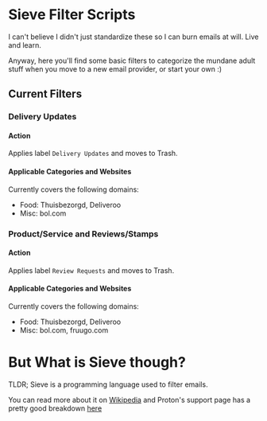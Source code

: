 # Sieve Filter Scripts
I can't believe I didn't just standardize these so I can burn emails at will. Live and learn.

Anyway, here you'll find some basic filters to categorize the mundane adult stuff when you move to a new email provider, or start your own :)

## Current Filters

### Delivery Updates
#### Action
Applies label `Delivery Updates` and moves to Trash.

#### Applicable Categories and Websites
Currently covers the following domains:
* Food: Thuisbezorgd, Deliveroo
* Misc: bol.com

### Product/Service and Reviews/Stamps
#### Action
Applies label `Review Requests` and moves to Trash.

#### Applicable Categories and Websites
Currently covers the following domains:
* Food: Thuisbezorgd, Deliveroo
* Misc: bol.com, fruugo.com

# But What is Sieve though?
TLDR; Sieve is a programming language used to filter emails.

You can read more about it on [Wikipedia](https://en.wikipedia.org/wiki/Sieve_(mail_filtering_language)) and Proton's support page has a pretty good breakdown [here](https://protonmail.com/support/knowledge-base/sieve-advanced-custom-filters/)
